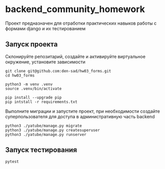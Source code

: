 # backend_community_homework
Проект предназначен для отработки практических навыков работы с формами django и их тестированием

## Запуск проекта

Склонируйте репозитарий, создайте и активируйте виртуальное окружение, установите зависимости

```
git clone git@github.com:den-sad/hw03_forms.git
cd hw03_forms

python3 -m venv .venv
source .venv/bin/activate

pip install --upgrade pip
pip intstall -r requirements.txt
```

Выполните миграции и запустите проект, при необходимости создайте суперпользователя 
для доступа в административную часть backend

```
python3 ./yatube/manage.py migrate
python3 ./yatube/manage.py createsuperuser
python3 ./yatube/manage.py runserver
```

## Запуск тестирования

```
pytest
```